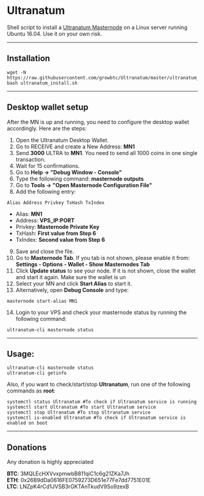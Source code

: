 # Ultranatum
Shell script to install a [Ultranatum Masternode](http://ultranatum.org/) on a Linux server running Ubuntu 16.04. Use it on your own risk.
***

## Installation
```
wget -N https://raw.githubusercontent.com/growbtc/Ultranatum/master/ultranatum_install.sh
bash ultranatum_install.sh
```
***

## Desktop wallet setup  

After the MN is up and running, you need to configure the desktop wallet accordingly. Here are the steps:  
1. Open the Ultranatum Desktop Wallet.  
2. Go to RECEIVE and create a New Address: **MN1**  
3. Send **3000** ULTRA to **MN1**. You need to send all 1000 coins in one single transaction.
4. Wait for 15 confirmations.  
5. Go to **Help -> "Debug Window - Console"**  
6. Type the following command: **masternode outputs**  
7. Go to  **Tools -> "Open Masternode Configuration File"**
8. Add the following entry:
```
Alias Address Privkey TxHash TxIndex
```
* Alias: **MN1**
* Address: **VPS_IP:PORT**
* Privkey: **Masternode Private Key**
* TxHash: **First value from Step 6**
* TxIndex:  **Second value from Step 6**
9. Save and close the file.
10. Go to **Masternode Tab**. If you tab is not shown, please enable it from: **Settings - Options - Wallet - Show Masternodes Tab**
11. Click **Update status** to see your node. If it is not shown, close the wallet and start it again. Make sure the wallet is un
12. Select your MN and click **Start Alias** to start it.
13. Alternatively, open **Debug Console** and type:
```
masternode start-alias MN1
```
14. Login to your VPS and check your masternode status by running the following command:
```
ultranatum-cli masternode status
```
***

## Usage:
```
ultranatum-cli masternode status  
ultranatum-cli getinfo
```
Also, if you want to check/start/stop **Ultranatum**, run one of the following commands as **root**:

```
systemctl status Ultranatum #To check if Ultranatum service is running  
systemctl start Ultranatum #To start Ultranatum service  
systemctl stop Ultranatum #To stop Ultranatum service  
systemctl is-enabled Ultranatum #To check if Ultranatum service is enabled on boot  
```  
***

## Donations

Any donation is highly appreciated

**BTC**: 3MQLEcHXVvxpmwbB811qiC1c6g21ZKa7Jh  
**ETH**: 0x26B9dDa0616FE0759273D651e77Fe7dd7751E01E  
**LTC**: LNZpK4rCd1JVSB3rGKTAnTkudV9So9zexB  

